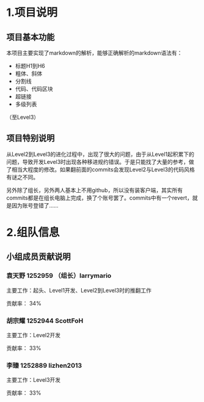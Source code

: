 # 1.项目说明

## 项目基本功能
本项目主要实现了markdown的解析，能够正确解析的markdown语法有：
* 标题H1到H6
* 粗体、斜体
* 分割线
* 代码、代码区块
* 超链接
* 多级列表

（至Level3）

## 项目特别说明
从Level2到Level3的进化过程中，出现了很大的问题，由于从Level1起积累下的问题，导致开发Level3时出现各种移进规约错误。于是只能找了大量的参考，做了相当大程度的修改。如果翻前面的commits会发现Level2与Level3的代码风格有谜之不同。

另外除了组长，另外两人基本上不用github，所以没有装客户端，其实所有commits都是在组长电脑上完成，换了个账号罢了。commits中有一个revert，就是因为账号登错了……


# 2.组队信息


## 小组成员贡献说明

### 袁天野 1252959 （组长）larrymario
主要工作：起头、Level1开发、Level2到Level3时的推翻工作

贡献率： 34%

### 胡宗耀 1252944 ScottFoH
主要工作：Level2开发

贡献率： 33%

### 李臻 1252889 lizhen2013 
主要工作：Level3开发

贡献率： 33%
